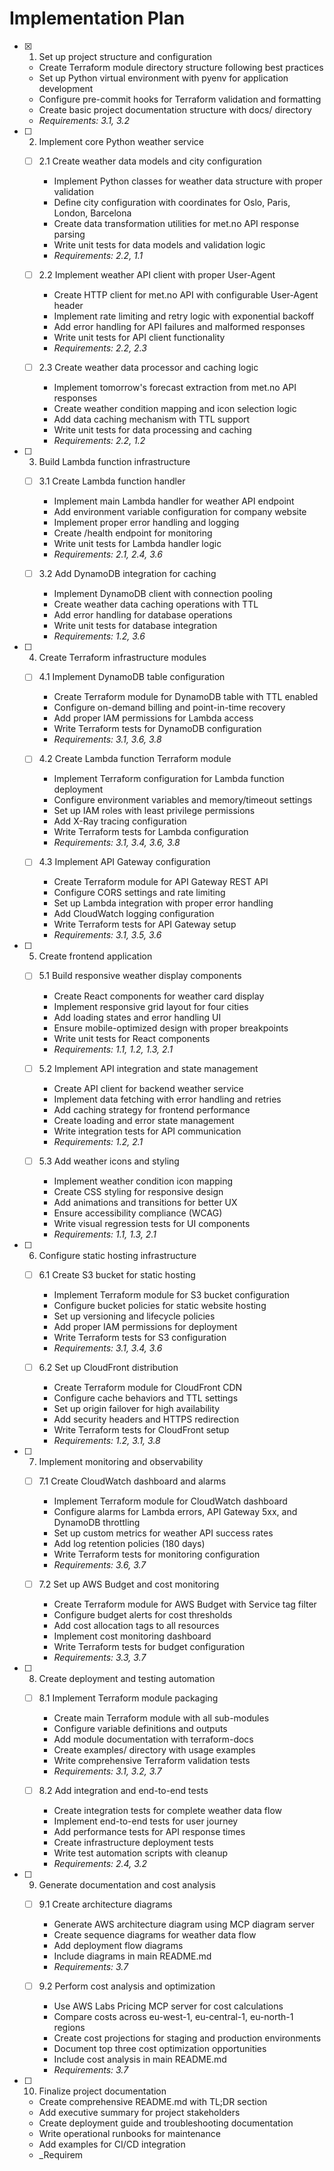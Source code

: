 # Implementation Plan

- [x] 1. Set up project structure and configuration
  - Create Terraform module directory structure following best practices
  - Set up Python virtual environment with pyenv for application development
  - Configure pre-commit hooks for Terraform validation and formatting
  - Create basic project documentation structure with docs/ directory
  - _Requirements: 3.1, 3.2_

- [ ] 2. Implement core Python weather service
  - [ ] 2.1 Create weather data models and city configuration
    - Implement Python classes for weather data structure with proper validation
    - Define city configuration with coordinates for Oslo, Paris, London, Barcelona
    - Create data transformation utilities for met.no API response parsing
    - Write unit tests for data models and validation logic
    - _Requirements: 2.2, 1.1_

  - [ ] 2.2 Implement weather API client with proper User-Agent
    - Create HTTP client for met.no API with configurable User-Agent header
    - Implement rate limiting and retry logic with exponential backoff
    - Add error handling for API failures and malformed responses
    - Write unit tests for API client functionality
    - _Requirements: 2.2, 2.3_

  - [ ] 2.3 Create weather data processor and caching logic
    - Implement tomorrow's forecast extraction from met.no API responses
    - Create weather condition mapping and icon selection logic
    - Add data caching mechanism with TTL support
    - Write unit tests for data processing and caching
    - _Requirements: 2.2, 1.2_

- [ ] 3. Build Lambda function infrastructure
  - [ ] 3.1 Create Lambda function handler
    - Implement main Lambda handler for weather API endpoint
    - Add environment variable configuration for company website
    - Implement proper error handling and logging
    - Create /health endpoint for monitoring
    - Write unit tests for Lambda handler logic
    - _Requirements: 2.1, 2.4, 3.6_

  - [ ] 3.2 Add DynamoDB integration for caching
    - Implement DynamoDB client with connection pooling
    - Create weather data caching operations with TTL
    - Add error handling for database operations
    - Write unit tests for database integration
    - _Requirements: 1.2, 3.6_

- [ ] 4. Create Terraform infrastructure modules
  - [ ] 4.1 Implement DynamoDB table configuration
    - Create Terraform module for DynamoDB table with TTL enabled
    - Configure on-demand billing and point-in-time recovery
    - Add proper IAM permissions for Lambda access
    - Write Terraform tests for DynamoDB configuration
    - _Requirements: 3.1, 3.6, 3.8_

  - [ ] 4.2 Create Lambda function Terraform module
    - Implement Terraform configuration for Lambda function deployment
    - Configure environment variables and memory/timeout settings
    - Set up IAM roles with least privilege permissions
    - Add X-Ray tracing configuration
    - Write Terraform tests for Lambda configuration
    - _Requirements: 3.1, 3.4, 3.6, 3.8_

  - [ ] 4.3 Implement API Gateway configuration
    - Create Terraform module for API Gateway REST API
    - Configure CORS settings and rate limiting
    - Set up Lambda integration with proper error handling
    - Add CloudWatch logging configuration
    - Write Terraform tests for API Gateway setup
    - _Requirements: 3.1, 3.5, 3.6_

- [ ] 5. Create frontend application
  - [ ] 5.1 Build responsive weather display components
    - Create React components for weather card display
    - Implement responsive grid layout for four cities
    - Add loading states and error handling UI
    - Ensure mobile-optimized design with proper breakpoints
    - Write unit tests for React components
    - _Requirements: 1.1, 1.2, 1.3, 2.1_

  - [ ] 5.2 Implement API integration and state management
    - Create API client for backend weather service
    - Implement data fetching with error handling and retries
    - Add caching strategy for frontend performance
    - Create loading and error state management
    - Write integration tests for API communication
    - _Requirements: 1.2, 2.1_

  - [ ] 5.3 Add weather icons and styling
    - Implement weather condition icon mapping
    - Create CSS styling for responsive design
    - Add animations and transitions for better UX
    - Ensure accessibility compliance (WCAG)
    - Write visual regression tests for UI components
    - _Requirements: 1.1, 1.3, 2.1_

- [ ] 6. Configure static hosting infrastructure
  - [ ] 6.1 Create S3 bucket for static hosting
    - Implement Terraform module for S3 bucket configuration
    - Configure bucket policies for static website hosting
    - Set up versioning and lifecycle policies
    - Add proper IAM permissions for deployment
    - Write Terraform tests for S3 configuration
    - _Requirements: 3.1, 3.4, 3.6_

  - [ ] 6.2 Set up CloudFront distribution
    - Create Terraform module for CloudFront CDN
    - Configure cache behaviors and TTL settings
    - Set up origin failover for high availability
    - Add security headers and HTTPS redirection
    - Write Terraform tests for CloudFront setup
    - _Requirements: 1.2, 3.1, 3.8_

- [ ] 7. Implement monitoring and observability
  - [ ] 7.1 Create CloudWatch dashboard and alarms
    - Implement Terraform module for CloudWatch dashboard
    - Configure alarms for Lambda errors, API Gateway 5xx, and DynamoDB throttling
    - Set up custom metrics for weather API success rates
    - Add log retention policies (180 days)
    - Write Terraform tests for monitoring configuration
    - _Requirements: 3.6, 3.7_

  - [ ] 7.2 Set up AWS Budget and cost monitoring
    - Create Terraform module for AWS Budget with Service tag filter
    - Configure budget alerts for cost thresholds
    - Add cost allocation tags to all resources
    - Implement cost monitoring dashboard
    - Write Terraform tests for budget configuration
    - _Requirements: 3.3, 3.7_

- [ ] 8. Create deployment and testing automation
  - [ ] 8.1 Implement Terraform module packaging
    - Create main Terraform module with all sub-modules
    - Configure variable definitions and outputs
    - Add module documentation with terraform-docs
    - Create examples/ directory with usage examples
    - Write comprehensive Terraform validation tests
    - _Requirements: 3.1, 3.2, 3.7_

  - [ ] 8.2 Add integration and end-to-end tests
    - Create integration tests for complete weather data flow
    - Implement end-to-end tests for user journey
    - Add performance tests for API response times
    - Create infrastructure deployment tests
    - Write test automation scripts with cleanup
    - _Requirements: 2.4, 3.2_

- [ ] 9. Generate documentation and cost analysis
  - [ ] 9.1 Create architecture diagrams
    - Generate AWS architecture diagram using MCP diagram server
    - Create sequence diagrams for weather data flow
    - Add deployment flow diagrams
    - Include diagrams in main README.md
    - _Requirements: 3.7_

  - [ ] 9.2 Perform cost analysis and optimization
    - Use AWS Labs Pricing MCP server for cost calculations
    - Compare costs across eu-west-1, eu-central-1, eu-north-1 regions
    - Create cost projections for staging and production environments
    - Document top three cost optimization opportunities
    - Include cost analysis in main README.md
    - _Requirements: 3.7_

- [ ] 10. Finalize project documentation
  - Create comprehensive README.md with TL;DR section
  - Add executive summary for project stakeholders
  - Create deployment guide and troubleshooting documentation
  - Write operational runbooks for maintenance
  - Add examples for CI/CD integration
  - _Requirem